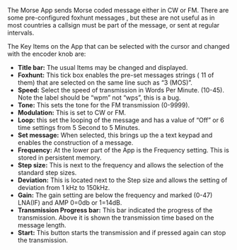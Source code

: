 The Morse App sends Morse coded message either in CW or FM. There are some pre-configured foxhunt messages , but these are not useful as  in most countries a callsign must be part of the message, or sent at regular intervals.

The Key Items on the App that can be selected with the cursor and changed with the encoder knob are:

* **Title bar:** The usual Items may be changed and displayed.
* **Foxhunt:** This tick box enables  the pre-set messages strings ( 11 of them)  that are selected on the same line  such as  “3 (MOS)”.
* **Speed:** Select the speed of transmission in Words Per Minute. (10-45). Note the label should be “wpm” not “wps”, this is a bug.
* **Tone:** This sets the tone for the FM transmission (0-9999).
* **Modulation:** This is set to CW or FM.
* **Loop:** this set the looping of the message and has a value of “Off” or 6 time settings from 5 Second to 5 Minutes.
* **Set message:** When selected, this  brings up the a text keypad and enables the construction of a message.
* **Frequency:** At the lower part of the App is the Frequency setting. This is stored in persistent memory. 
* **Step size:** This is next to the frequency and allows the selection of the standard step sizes.
* **Deviation:** This is located next to the Step size  and allows the setting  of deviation from 1 kHz to 150kHz.
* **Gain:** The gain setting are below the frequency and marked (0-47) LNA(IF) and AMP 0=0db or 1=14dB.
* **Transmission Progress bar:** This bar indicated the progress of the transmission. Above it is shown the transmission time based on the message length.
* **Start:** This button starts the transmission and if pressed again can stop the transmission.
